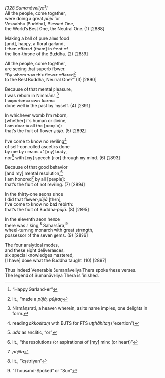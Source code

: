 *\[328.Sumanāveliya*[^1]*\]*  
All the people, come together,  
were doing a great *pūjā* for  
Vessabhu \[Buddha\], Blessed One,  
the World’s Best One, the Neutral One. (1) \[2888\]

Making a ball of pure alms food  
\[and\], happy, a floral garland,  
I then offered \[them\] in front of  
the lion-throne of the Buddha. (2) \[2889\]

All the people, come together,  
are seeing that superb flower.  
“By whom was this flower offered[^2]  
to the Best Buddha, Neutral One?” (3) \[2890\]

Because of that mental pleasure,  
I was reborn in Nimmāna.[^3]  
I experience own-karma,  
done well in the past by myself. (4) \[2891\]

In whichever womb I’m reborn,  
\[whether\] it’s human or divine,  
I am dear to all the \[people\]:  
that’s the fruit of flower-*pūjā.* (5) \[2892\]

I’ve come to know no reviling[^4]  
of self-controlled ascetics done  
by me by means of \[my\] body,  
nor[^5] with \[my\] speech \[nor\] through my mind. (6) \[2893\]

Because of that good behavior  
\[and my\] mental resolution,[^6]  
I am honored[^7] by all \[people\]:  
that’s the fruit of not reviling. (7) \[2894\]

In the thirty-one aeons since  
I did that flower-*pūjā* \[then\]*,*  
I’ve come to know no bad rebirth:  
that’s the fruit of Buddha-*pūjā.* (8) \[2895\]

In the eleventh aeon hence  
there was a king,[^8] Sahassāra,[^9]  
wheel-turning monarch with great strength,  
possessor of the seven gems. (9) \[2896\]

The four analytical modes,  
and these eight deliverances,  
six special knowledges mastered,  
\[I have\] done what the Buddha taught! (10) \[2897\]

Thus indeed Venerable Sumanāveliya Thera spoke these verses.  
The legend of Sumanāveliya Thera is finished.  
[^1]: “Happy Garland-er”  
[^2]: lit., “made a *pūjā, pūjitaŋ*  
[^3]: Nirmāṇarati, a heaven wherein, as its name implies, one delights
    in form.  
[^4]: reading *akkositaṃ* with BJTS for PTS *uṭṭhāhitaŋ* (“exertion”)  
[^5]: *uda* as enclitic, “or”  
[^6]: lit., “the resolutions (or aspirations) of \[my\] mind (or heart)”  
[^7]: *pūjita*  
[^8]: lit., “kṣatriyan”  
[^9]: “Thousand-Spoked” or “Sun”
